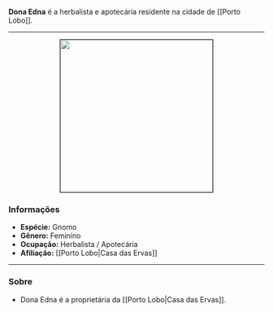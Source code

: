 **Dona Edna** é a herbalista e apotecária residente na cidade de [[Porto Lobo]].

---

<div style="text-align: center;">
<img src="https://i.imgur.com/h4BJfHb.png" width="300" style="border: 1px solid black;">
</div>

### Informações

- **Espécie:** Gnomo
- **Gênero:** Feminino
- **Ocupação:** Herbalista / Apotecária
- **Afiliação:** [[Porto Lobo|Casa das Ervas]]

---

### Sobre

- Dona Edna é a proprietária da [[Porto Lobo|Casa das Ervas]].
